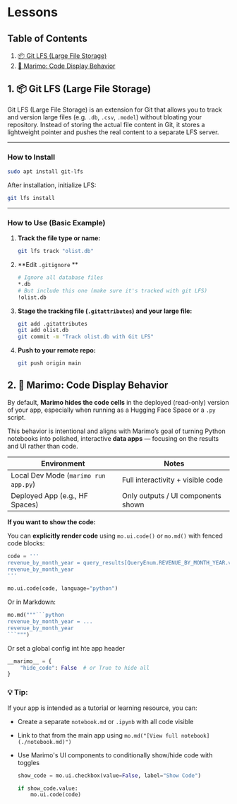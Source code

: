 # Lessons

## Table of Contents

1. [📦 Git LFS (Large File Storage)](#1-git-lfs-large-file-storage)
2. [🌊 Marimo: Code Display Behavior](#2-marimo-code-display-behavior)

## 1. 📦 Git LFS (Large File Storage)

Git LFS (Large File Storage) is an extension for Git that allows you to track and version large files (e.g. `.db`, `.csv`, `.model`) without bloating your repository. Instead of storing the actual file content in Git, it stores a lightweight pointer and pushes the real content to a separate LFS server.

---

### How to Install

```bash
sudo apt install git-lfs
```

After installation, initialize LFS:

```bash
git lfs install
```

---

### How to Use (Basic Example)

1. **Track the file type or name:**

   ```bash
   git lfs track "olist.db"
   ```

2. **Edit `.gitignore` **

   ```bash
   # Ignore all database files
   *.db
   # But include this one (make sure it's tracked with git LFS)
   !olist.db
   ```

3. **Stage the tracking file (`.gitattributes`) and your large file:**

   ```bash
   git add .gitattributes
   git add olist.db
   git commit -m "Track olist.db with Git LFS"
   ```

4. **Push to your remote repo:**

   ```bash
   git push origin main
   ```

## 2. 🌊 Marimo: Code Display Behavior

By default, **Marimo hides the code cells** in the deployed (read-only) version of your app, especially when running as a Hugging Face Space or a `.py` script.

This behavior is intentional and aligns with Marimo’s goal of turning Python notebooks into polished, interactive **data apps** — focusing on the results and UI rather than code.

| Environment                          | Notes                              |
| ------------------------------------ | ---------------------------------- |
| Local Dev Mode (`marimo run app.py`) | Full interactivity + visible code  |
| Deployed App (e.g., HF Spaces)       | Only outputs / UI components shown |

**If you want to show the code:**

You can **explicitly render code** using `mo.ui.code()` or `mo.md()` with fenced code blocks:

```python
code = '''
revenue_by_month_year = query_results[QueryEnum.REVENUE_BY_MONTH_YEAR.value]
revenue_by_month_year
'''

mo.ui.code(code, language="python")
```

Or in Markdown:

````python
mo.md("""```python
revenue_by_month_year = ...
revenue_by_month_year
```""")
````

Or set a global config int hte app header

```py
__marimo__ = {
    "hide_code": False  # or True to hide all
}
```

### 💡 Tip:

If your app is intended as a tutorial or learning resource, you can:

- Create a separate `notebook.md` or `.ipynb` with all code visible
- Link to that from the main app using `mo.md("[View full notebook](./notebook.md)")`
- Use Marimo's UI components to conditionally show/hide code with toggles

  ```python
  show_code = mo.ui.checkbox(value=False, label="Show Code")

  if show_code.value:
      mo.ui.code(code)
  ```
